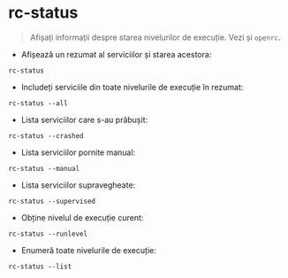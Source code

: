 # rc-status

> Afișați informații despre starea nivelurilor de execuție.
> Vezi și `openrc`.

- Afișează un rezumat al serviciilor și starea acestora:

`rc-status`

- Includeți serviciile din toate nivelurile de execuție în rezumat:

`rc-status --all`

- Lista serviciilor care s-au prăbușit:

`rc-status --crashed`

- Lista serviciilor pornite manual:

`rc-status --manual`

- Lista serviciilor supravegheate:

`rc-status --supervised`

- Obține nivelul de execuție curent:

`rc-status --runlevel`

- Enumeră toate nivelurile de execuție:

`rc-status --list`
